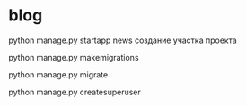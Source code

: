 # blog
python manage.py startapp news создание участка проекта

python manage.py makemigrations

python manage.py migrate

python manage.py createsuperuser
